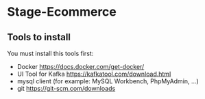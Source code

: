 # Stage-Ecommerce

## Tools to install
You must install this tools first:
- Docker https://docs.docker.com/get-docker/
- UI Tool for Kafka https://kafkatool.com/download.html
- mysql client (for example: MySQL Workbench, PhpMyAdmin, ...)
- git https://git-scm.com/downloads
